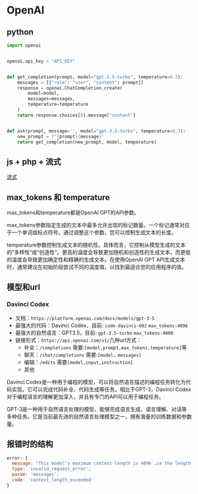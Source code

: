 # OpenAI

## python
```python
import openai


openai.api_key = "API_KEY"


def get_completion(prompt, model="gpt-3.5-turbo", temperature=0.3):
    messages = [{"role": "user", "content": prompt}]
    response = openai.ChatCompletion.create(
        model=model,
        messages=messages,
        temperature=temperature
    )
    return response.choices[0].message["content"]


def ask(prompt, message='', model="gpt-3.5-turbo", temperature=0.3):
    new_prompt = f"{prompt}{message}"
    return get_completion(new_prompt, model, temperature)
```

## js + php + 流式
[流式](流式.md)

## max_tokens 和 temperature
max_tokens和temperature都是OpenAI GPT的API参数。

max_tokens参数指定生成的文本中最多允许出现的标记数量。一个标记通常对应于一个单词或标点符号。通过调整这个参数，您可以控制生成文本的长度。

temperature参数控制生成文本的随机性。具体而言，它控制从模型生成的文本的“多样性”或“创造性”。更高的温度会导致更加随机和创造性的生成文本，而更低的温度会导致更加确定性和精确的生成文本。在使用OpenAI GPT API生成文本时，通常建议在初始阶段尝试不同的温度值，以找到最适合您的应用程序的值。

## 模型和url

### Davinci Codex
* 文档：`https://platform.openai.com/docs/models/gpt-3-5`
* 最强大的代码：Davinci Codex，目前: `code-davinci-002` `max_tokens:4096`
* 最强大的自然语言：GPT3.5，目前: `gpt-3.5-turbo` `max_tokens:4000`
* 链接形式：`https://api.openai.com/v1/`几种url方式：
  * 补全：`/completions`  需要:`[model,prompt,max_tokens,temperature]`等
  * 聊天：`/chat/completions` 需要:`[model，messages]`
  * 编辑：`/edits` 需要`[model,input,instruction]`
  * 其他

Davinci Codex是一种用于编程的模型，可以将自然语言描述的编程任务转化为代码实现。它可以完成代码补全、代码生成等任务。相比于GPT-3，Davinci Codex对于编程语言的理解更加深入，并且有专门的API可以用于编程任务。

GPT-3是一种用于自然语言处理的模型，能够完成语言生成、语言理解、对话等多种任务。它是当前最先进的自然语言处理模型之一，拥有海量的训练数据和参数量。

## 报错时的结构

```JavaScript
error: {
  message: "This model's maximum context length is 4096 …ce the length of the messages or completion.", 
  type: 'invalid_request_error', 
  param: 'messages', 
  code: 'context_length_exceeded'
}
```

